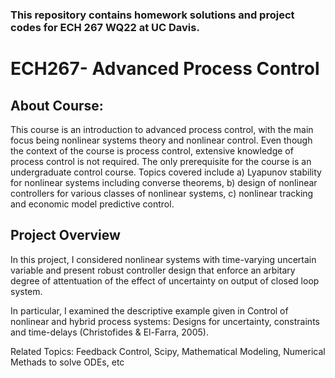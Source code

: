 ### This repository contains homework solutions and project codes for ECH 267 WQ22 at UC Davis.

# ECH267- Advanced Process Control

## About Course: 

This course is an introduction to advanced process control, with the main focus being nonlinear systems theory and nonlinear control. Even though the context of the course is process control, extensive knowledge of process control is not required. The only prerequisite for the course is an undergraduate control course. Topics covered include a) Lyapunov stability for nonlinear systems including converse theorems, b) design of nonlinear controllers for various classes of nonlinear systems, c) nonlinear tracking and economic model predictive control.

## Project Overview

In this project, I considered nonlinear systems with time-varying uncertain variable and present robust controller design that enforce an arbitary degree of attentuation of the effect of uncertainty on output of closed loop system.

In particular, I examined the descriptive example given in Control of nonlinear and hybrid process systems: Designs for uncertainty, constraints and time-delays (Christofides & El-Farra, 2005).

Related Topics: Feedback Control, Scipy, Mathematical Modeling, Numerical Methads to solve ODEs, etc
